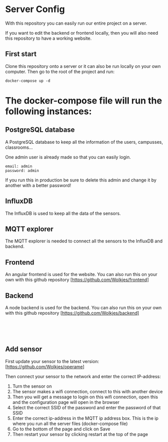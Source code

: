# Server Config

With this repository you can easily run our entire project on a server.


If you want to edit the backend or frontend locally, then you will also need this repository to have a working website.


## First start

Clone this repository onto a server or it can also be run locally on your own computer. 
Then go to the root of the project and run:
```
docker-compose up -d
```

# The docker-compose file will run the following instances:

## PostgreSQL database
A PostgreSQL database to keep all the information of the users, campusses, classrooms...

One admin user is already made so that you can easily login.

```
email: admin
password: admin
```
If you run this in production be sure to delete this admin and change it by another with a better password!

## InfluxDB
The InfluxDB is used to keep all the data of the sensors.

## MQTT explorer
The MQTT explorer is needed to connect all the sensors to the InfluxDB and backend. 

## Frontend
An angular frontend is used for the website. You can also run this on your own with this github repository [https://github.com/Wolkjes/frontend] 

## Backend
A node backend is used for the backend. You can also run this on your own with this github repository [https://github.com/Wolkjes/backend] 

<br>
<br>
<br>

## Add sensor

First update your sensor to the latest version: [https://github.com/Wolkjes/operame]

Then connect your sensor to the network and enter the correct IP-address:
<ol>
    <li>Turn the sensor on</li>
    <li>The sensor makes a wifi connection, connect to this with another device</li>
    <li>Then you will get a message to login on this wifi connection, open this and the configuration page will open in the browser</li>
    <li>Select the correct SSID of the password and enter the password of that SSID</li>
    <li>Enter the correct ip-address in the MQTT ip address box. This is the ip where you run all the server files (docker-compose file)</li>
    <li>Go to the bottom of the page and click on Save</li>
    <li>Then restart your sensor by clicking restart at the top of the page</li>
</ol>
